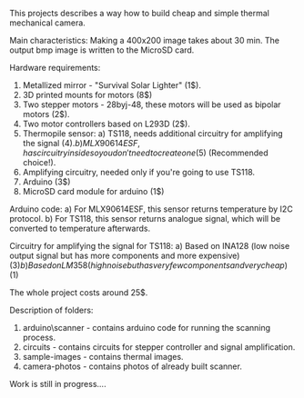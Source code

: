 This projects describes a way how to build cheap and simple thermal mechanical camera.

Main characteristics:
 Making a 400x200 image takes about 30 min. 
 The output bmp image is written to the MicroSD card.

Hardware requirements:
 1. Metallized mirror - "Survival Solar Lighter" (1$).
 2. 3D printed mounts for motors (8$)
 3. Two stepper motors - 28byj-48, these motors will be used as bipolar motors (2$).
 4. Two motor controllers based on L293D (2$).
 5. Thermopile sensor:
   a) TS118, needs additional circuitry for amplifying the signal (4$). 
   b) MLX90614ESF, has circuitry inside so you don't need to create one (5$) (Recommended choice!).
 6. Amplifying circuitry, needed only if you're going to use TS118.
 7. Arduino (3$)
 8. MicroSD card module for arduino (1$)


Arduino code:
a) For MLX90614ESF, this sensor returns temperature by I2C protocol.
b) For TS118, this sensor returns analogue signal, which will be converted to temperature afterwards.

Circuitry for amplifying the signal for TS118:
a) Based on INA128 (low noise output signal but has more components and more expensive) (3$)
b) Based on LM358 (high noise but has very few components and very cheap) (1$)

The whole project costs around 25$.

Description of folders:

1. arduino\scanner - contains arduino code for running the scanning process.
2. circuits - contains circuits for stepper controller and signal amplification.
3. sample-images - contains thermal images.
4. camera-photos - contains photos of already built scanner.

Work is still in progress....
